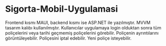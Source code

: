 # Sigorta-Mobil-Uygulamasi

Frontend kısmı MAUI, backend kısmı ise ASP.NET ile yazılmıştır.
MVVM tasarım kalıbı kullanılmıştır.
Kullanıcılar uygulamaya login olduktan sonra tüm poliçelerini veya tarihi geçmemiş poliçelerini görebilir.
Poliçenin ayrıntılarını görüntüleyebilir.
Poliçesini iptal edebilir.
Yeni poliçe isteyebilir.
